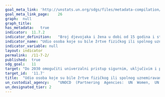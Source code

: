 ```yaml
---	
goal_meta_link:	'http://unstats.un.org/sdgs/files/metadata-compilation/Metadata-Goal-11.pdf'
goal_meta_link_page:	26
graph:	null
graph_title:	
has_metadata:	true
indicator:	11.7.2
indicator_definition:	"Broj djevojaka i žena u dobi od 15 godina i starije, koje su bile izložene tjelesnom ili seksualnom uznemiravanju u posljednjih 12 mjeseci, kao postotak svih žena u dobi od 15 godina i starijih, koje su razvrstane prema počinitelju i mjestu počinjenja (posljednje epizode). Mnoga međunarodna tijela, nacionalni parlamenti i sudovi zabranili su seksualno uznemiravanje, ali ne postoji univerzalno dogovorena definicija pojma. [1] Većina postojećih studija o seksualnom uznemiravanju usredotočena je na radno ili obrazovno okruženje i mjeri nepoželjne i neželjene seksualne radnje. [1,2] Zbog nedostatka univerzalne definicije, podaci za ovaj pokazatelj nisu usporedivi. Trenutno usporedivi podaci postoje samo za 28 zemalja Europske unije (za više pojedinosti o postojećim mjerama vidjeti ispod)."
indicator_name:	"Udio osoba koje su bile žrtve fizičkog ili spolnog uznemiravanja, prema spolu, dobi, statusu invaliditeta i mjestu uznemiravanja, u prethodnih 12 mjeseci"
indicator_variable:	null
layout:	indicator
permalink:	/11-7-2/
published:	true  
sdg_goal:	11
target:	"Do 2030 omogučiti univerzalni pristup sigurnim, uključivim i pristupačnim, zelenim i javnim površinama, posebno za žene i djecu, starije osobe i osobe s invaliditetom"
target_id:	'11.7'
title:	"Udio osoba koje su bile žrtve fizičkog ili spolnog uznemiravanja, prema spolu, dobi, statusu invaliditeta i mjestu uznemiravanja, u prethodnih 12 mjeseci"
un_custodial_agency:	"UNOCD  (Partnering  Agencies:  UN  Women,  UN  Habitat)"
un_designated_tier:	2
---	
```

